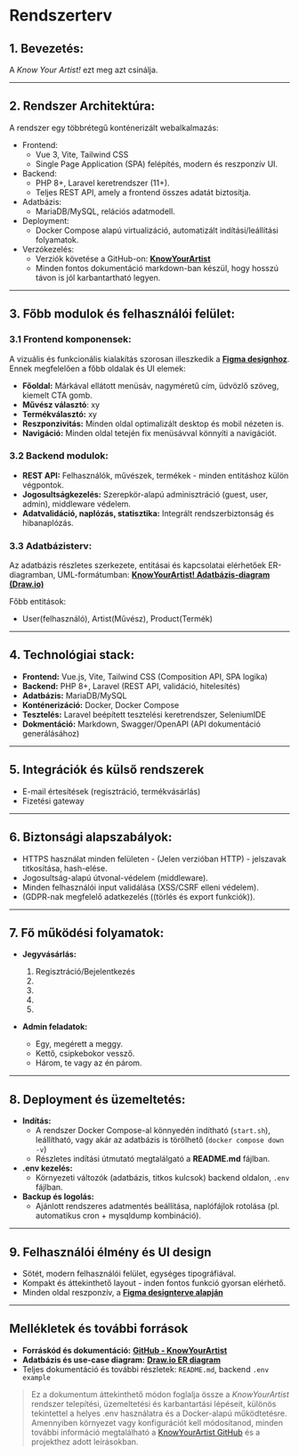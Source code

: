 # Rendszerterv
## 1. Bevezetés:
A *Know Your Artist!* ezt meg azt csinálja.
***

## 2. Rendszer Architektúra:
A rendszer egy többrétegű konténerizált webalkalmazás:
- Frontend:
    - Vue 3, Vite, Tailwind CSS
    - Single Page Application (SPA) felépítés, modern és reszponzív UI.
- Backend:
    - PHP 8+, Laravel keretrendszer (11+).
    - Teljes REST API, amely a frontend összes adatát biztosítja.
- Adatbázis:
    - MariaDB/MySQL, relációs adatmodell.
- Deployment:
    - Docker Compose alapú virtualizáció, automatizált indítási/leállítási folyamatok.
- Verzókezelés:
    - Verziók követése a GitHub-on: [**KnowYourArtist**](https://github.com/NemethTamas1/MediPaw)
    - Minden fontos dokumentáció markdown-ban készül, hogy hosszú távon is jól karbantartható legyen.
***

## 3. Főbb modulok és felhasználói felület:
### 3.1 Frontend komponensek:
A vizuális és  funkcionális kialakítás szorosan illeszkedik a [**Figma designhoz**](https://www.figma.com/design/ryefIAgwBlmgHqnkIoPppk/MediPaw?node-id=0-1&p=f&t=jmWumL7Supy24N8A-0). Ennek megfelelően a főbb oldalak és UI elemek:
- **Főoldal:** Márkával ellátott menüsáv, nagyméretű cím, üdvözlő szöveg, kiemelt CTA gomb.
- **Művész választó**: xy
- **Termékválasztó:** xy
- **Reszponzivitás:** Minden oldal optimalizált desktop és mobil nézeten is.
- **Navigáció:** Minden oldal tetején fix menüsávval könnyíti a navigációt.

### 3.2 Backend modulok:
- **REST API:** Felhasználók, művészek, termékek - minden entitáshoz külön végpontok.
- **Jogosultságkezelés:** Szerepkör-alapú adminisztráció (guest, user, admin), middleware védelem.
- **Adatvalidáció, naplózás, statisztika:** Integrált rendszerbiztonság és hibanaplózás.

### 3.3 Adatbázisterv:
Az adatbázis részletes szerkezete, entitásai és kapcsolatai elérhetőek ER-diagramban, UML-formátumban:
[**KnowYourArtist! Adatbázis-diagram (Draw.io)**](https://viewer.diagrams.net/?tags=%7B%7D&lightbox=1&highlight=0000ff&edit=_blank&layers=1&nav=1&title=KnowYourArtistdrawio.drawio&dark=auto#R%3Cmxfile%3E%3Cdiagram%20name%3D%221%20oldal%22%20id%3D%22NLu5xExUiGPlKlcu_5I-%22%3E7Vxdd6MoGP41ueyc%2BBlzmXY6u7M7O9Ntz%2B7OXPUQJQknKhkkbdJfP6CQKGjVNDbZ1ps2vAgKz8Pzygs4sK6izW8ErBZ%2F4QCGA3MYbAbWx4Fpms7QYf%2B4ZZtZxuNxZpgTFGQmY2%2B4Q09QGIfCukYBTAoXUoxDilZFo4%2FjGPq0YAOE4MfiZTMcFu%2B6AnOoGe58EOrW%2F1BAF5nVM0d7%2B%2B8QzRfyzoYr2hcBebFoSbIAAX7MmazrgXVFMKbZr2hzBUPeebJfsnKfKnJ3D0ZgTJsUWP95czG2p%2BjT1%2BHf34bmZvOH%2B%2FNC1PIAwrVo8IRQlNBEPDPdyo5IHlEUgpilLv0FCoMvYIvX%2FMYJBf5Spi4XmKAnHFMQsiyDGVg2oQJXZ1i44o6XZGZuJXgdBzAQhWYsX5QxbJkWzzJMKyV4uQPE5OVhwq6%2Fkb0x3Jm%2BgITKR5EI8NwAJIv0fjwBQjSP2W%2BflYaEG4gv7s9v%2F7hAFN6tgM8Nj4zovBk0kk2coTC8wiEmaU9ZAYDezN89ZS7H9T04nbEc0euQULiphNPYkYSNLogjSMmWXSKHlhwhYmCZlkg%2F7mlquMK2yFNUEhKIoTHf1b1nD%2FshCNSCTKZGpousiOmGnBsBemA%2F5%2Fwnz4hBBGUWu18ut6LAFBHWsooSCl0loiGcUQ2KGKc8zuMmTAkDGcXzL2mpFHthuRUdaCvs5NzjOCImGRNxT4pXkn5guuMswRTQXJpBLYmZ41IZ1RqxpXp46xQSlHEaMmbUFWEsjTA3BAdrv5efs5cf92D5cbpik91OfkDq6O73%2BVNSoz%2BtBYu9ufgErSjCcatydLtqdyMUsfeQ%2BzUJny%2FVa2YDzbSOopnGsCuaOxrN%2F0kg6RXz3BXzwhgXJdNtLJlWV1xyO35jgxFANZqklFiBJHnEJGgnf8k9CCJUKbK9zlXpyIt1zuuKmiONmt9I0Ovc%2BeucOjFtLnOdTUy9djK3TnhXT1A7EcKcnvcBoO0kkrKhH96DiNGM9vrVQr9G5z23HZfr12cKo17Dzl3D1Nltcw3rbHYrn6ipiGVy1FLDVln45QEQBGJ6YOnSKTXP%2F7lmlSK6bVkp8isVtRfGKuU54wmsoceJs7Af1HVxAVb8J1ngaLpOeAdCgthjcB2R1pu9qU5MNClS1AUagQNHZeoydkcWcI%2BjLralxM7KMDFLMHE7g0SPxGpYwDiY8AW1%2FbjJdezewwylW5IXX9%2BKUcaNnxB%2FsPQiuEH0uyjOf%2F%2FI2T9u8omtTMSsrd%2FzibTMB0cm98XSlCyXNQUG2kqfAhhrLl4THz7TUaJbWFPm8LkxmHFcZwCBIaDoofggZXCKojcY8dfCHXPMInNs9fUla4AolV8MVCpyvJqKshZqFaXs2rXnBYTTo1jPEe76NgLx9jnKsYvruJXxpC27Xo9bRlNy2Z1wy1FUyVbVpim33HFNRV1zS49q3YTg3XgXBUb39M5FD%2BX0zuWZaGy9c3E7EYALZdLjOc5hArCbBFVV1LUA6PGe3rk0JZfXCbcUUfKsQ6k1rqmoa2rpYZ0rHm5BcUlQ56zcy6Sjycvp%2FYtsQ%2B9fajTAa%2BpfKiIIL528HMm9mMPTuhdJr9696LpYz61hJ9wylImxZxxKLq%2Bmoq7JpUdiPsd%2BuOaboM%2FbwRxr%2FuKq89DRyR2MvrPs1RzMfuT%2FyGlCnQrsvcor64DdUAbMil1WL3UxalhrfGgMw66pqGsZeJ342P%2BMXVIca%2BnV0QuMwi7n4AiZXVNR1%2BzSI2RyhY0vcxVo5v5cY5lxkaQLYBN2gTFebVJwZb5clDNya3VZZRWLdcxD0Br%2Fo66xRSgIePFSR1bkO791zkE5rMtdbg%2FBFIaXwF%2FO0%2BuVlcAjuC9bwXaHdc59SYeS916mU03Hl3mvsvBbD%2FZxwD43rMsiXz3WR8F6pEw77ZLAx%2BuCrceierA7UnHz1CNbToq6APvrOwfbMc8N7LKIZg92JzK%2BA%2F9kYJeFE3uwOxnZJ39Bs8o2WvVgHwVsQ05rzwZsfZp9PecPzA%2Fs8TDG4MoaXLrTaRqaiPmnM5hhMk44D1DC%2FoQQBAtAP1RBiFmHzcI0BLRgCMFYQ0PsZB1kG7nVzdQO9IJ0v6sa0PXMqeW6FXgfAyunKMLjkhivUxLjtbuK8Vr6LDnDqgDMlPVwETc2XKIscylBS54ggSsYLuAbBM4%2BP%2BT0Oe8kxS0ojKj0P02%2FTgNTYJc4XhJhLgJJIK8Ox4Au8RNavj0QHXUqO3J0EMuWWDo73WDpc9ls%2BDFMnMGl8SBwfIrhsnoEwr1uvovBZ5x88Nn6tFR8wuPf7AxJf9bp3M86GUNlu17zT3m4Xb052foE%2BNnDTvrJo0Zni9KX6jYF%2FBSCNiVmmESg8mBn%2BxNP5e2gmPG%2FPyPV%2FIyUXbENpe0hKXV3yPFGgB4VuE1XL3GcLNBKV9U3uRfEU6Xp5JsN7RPuBWm%2B2TB7pFfd0ZER9uhr7p665q5%2BJKDxzuGhuuiu1tTxortdtuhezZzWWzoO2gJ4yGbDY5LLbMquCp14KbvqONGcXVVh5ddiV7%2FK31lg0XMVL3TqwKLd4TL%2Fe48ij233zMCuCo3kAh96VIR%2FwiHNNOIEvPGwiPqWaHgN3xIPCGex5P6TzZl47z98bV3%2FAg%3D%3D%3C%2Fdiagram%3E%3C%2Fmxfile%3E)

Főbb entitások:
- User(felhasználó), Artist(Művész), Product(Termék)
***

##  4. Technológiai stack:
- **Frontend:** Vue.js, Vite, Tailwind CSS (Composition API, SPA logika)
- **Backend:** PHP 8+, Laravel (REST API, validáció, hitelesítés) 
- **Adatbázis:** MariaDB/MySQL 
- **Konténerizáció:** Docker, Docker Compose
- **Tesztelés:** Laravel beépített tesztelési keretrendszer, SeleniumIDE 
- **Dokmentáció:** Markdown, Swagger/OpenAPI (API dokumentáció generálásához)
***

## 5. Integrációk és külső rendszerek
- E-mail értesítések (regisztráció, termékvásárlás)
- Fizetési gateway 
***

## 6. Biztonsági alapszabályok:
- HTTPS használat minden felületen - (Jelen verzióban HTTP) - jelszavak titkosítása, hash-elése.
- Jogosultság-alapú útvonal-védelem (middleware).
- Minden felhasználói input validálása (XSS/CSRF elleni védelem).
- (GDPR-nak megfelelő adatkezelés ((törlés és export funkciók)).
***

## 7. Fő működési folyamatok:
- **Jegyvásárlás:**
    1. Regisztráció/Bejelentkezés
    2.  
    3.
    4.
    5.

- **Admin feladatok:**
    - Egy, megérett a meggy.
    - Kettő, csipkebokor vessző.
    - Három, te vagy az én párom.
***

## 8. Deployment és üzemeltetés:
- **Indítás:**
    - A rendszer Docker Compose-al könnyedén indítható (```start.sh```), leállítható, vagy akár az adatbázis is törölhető (```docker compose down -v```)
    - Részletes indítási útmutató megtalálgató a **README.md** fájlban.
- **.env kezelés:**
    - Környezeti változók (adatbázis, titkos kulcsok) backend oldalon, ```.env``` fájlban.
- **Backup és logolás:**
    - Ajánlott rendszeres adatmentés beállítása, naplófájlok rotolása (pl. automatikus cron + mysqldump kombináció).
***

## 9. Felhasználói élmény és UI design
- Sötét, modern felhasználói felület, egységes tipográfiával.
- Kompakt és áttekinthető layout - inden fontos funkció gyorsan elérhető.
- Minden oldal reszponzív, a [**Figma designterve alapján**](https://www.figma.com/design/ryefIAgwBlmgHqnkIoPppk/MediPaw?node-id=0-1&p=f&t=jmWumL7Supy24N8A-0)
***

## Mellékletek és további források
- **Forráskód és dokumentáció:** [**GitHub - KnowYourArtist**]()
- **Adatbázis és use-case diagram:** [**Draw.io ER diagram**]()
- Teljes dokumentáció és további részletek: ```README.md```, backend ```.env example```

>Ez a dokumentum áttekinthető módon foglalja össze a *KnowYourArtist* rendszer telepítési, üzemeltetési és karbantartási lépéseit, különös tekintettel a helyes .env használatra és a Docker-alapú működtetésre.<br>Amennyiben környezet vagy konfigurációt kell módosítanod, minden további információ megtalálható a [KnowYourArtist GitHub]() és a projekthez adott leírásokban.